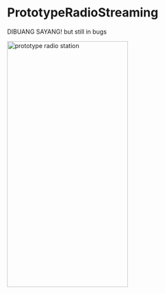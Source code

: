 # PrototypeRadioStreaming
DIBUANG SAYANG! but still in bugs

<a data-flickr-embed="true"  href="https://www.flickr.com/photos/95322148@N05/26518689705/in/dateposted-public/" title="prototype radio station"><img src="https://farm2.staticflickr.com/1444/26518689705_7a7c3692db_z.jpg" width="282" height="574" alt="prototype radio station"></a><script async src="//embedr.flickr.com/assets/client-code.js" charset="utf-8"></script>
